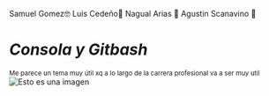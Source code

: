 Samuel Gomez:nerd_face: 
Luis Cedeño:unicorn:
Nagual Arias :athletic_shoe:
Agustin Scanavino :chocolate_bar:

# ***Consola y Gitbash***
<sub>Me parece un tema muy útil xq a lo largo de la carrera profesional va a ser muy util</sub>
![Esto es una imagen](https://www.freepng.es/assets/images/20180515/szw/kisspng-bash-git-computer-icons-installation-command-line-5afaca8a063267.8597770915263852900254.jpg)

